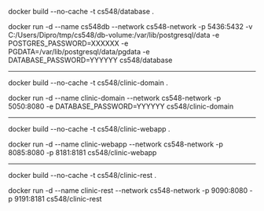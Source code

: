 docker build --no-cache -t cs548/database .

docker run -d --name cs548db --network cs548-network -p 5436:5432 -v C:/Users/Dipro/tmp/cs548/db-volume:/var/lib/postgresql/data -e POSTGRES_PASSWORD=XXXXXX -e PGDATA=/var/lib/postgresql/data/pgdata -e DATABASE_PASSWORD=YYYYYY cs548/database

----------
docker build --no-cache -t cs548/clinic-domain .

docker run -d --name clinic-domain --network cs548-network -p 5050:8080 -e DATABASE_PASSWORD=YYYYYY cs548/clinic-domain

------------
docker build --no-cache -t cs548/clinic-webapp .

docker run -d --name clinic-webapp --network cs548-network -p 8085:8080 -p 8181:8181 cs548/clinic-webapp

-------------

docker build --no-cache -t cs548/clinic-rest .

docker run -d --name clinic-rest --network cs548-network -p 9090:8080 -p 9191:8181 cs548/clinic-rest
